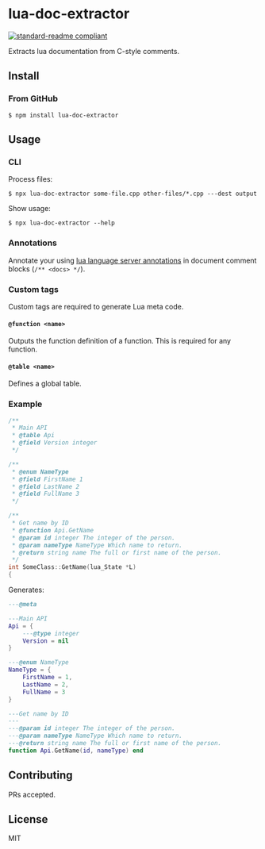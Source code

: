 # lua-doc-extractor

[![standard-readme compliant](https://img.shields.io/badge/readme%20style-standard-brightgreen.svg?style=flat-square)](https://github.com/RichardLitt/standard-readme)

Extracts lua documentation from C-style comments.

## Install

### From GitHub

```
$ npm install lua-doc-extractor
```

## Usage

### CLI

Process files:

```
$ npx lua-doc-extractor some-file.cpp other-files/*.cpp ---dest output
```

Show usage:

```
$ npx lua-doc-extractor --help
```

### Annotations

Annotate your using [lua language server annotations](https://luals.github.io/wiki/annotations/) in document comment blocks (`/** <docs> */`).

### Custom tags

Custom tags are required to generate Lua meta code.

#### `@function <name>`

Outputs the function definition of a function. This is required for any function.

#### `@table <name>`

Defines a global table.

### Example

```cpp
/**
 * Main API
 * @table Api
 * @field Version integer
 */

/**
 * @enum NameType
 * @field FirstName 1
 * @field LastName 2
 * @field FullName 3
 */

/**
 * Get name by ID
 * @function Api.GetName
 * @param id integer The integer of the person.
 * @param nameType NameType Which name to return.
 * @return string name The full or first name of the person.
 */
int SomeClass::GetName(lua_State *L)
{
```

Generates:

```lua
---@meta

---Main API
Api = {
	---@type integer
	Version = nil
}

---@enum NameType
NameType = {
	FirstName = 1,
	LastName = 2,
	FullName = 3
}

---Get name by ID
---
---@param id integer The integer of the person.
---@param nameType NameType Which name to return.
---@return string name The full or first name of the person.
function Api.GetName(id, nameType) end
```

## Contributing

PRs accepted.

## License

MIT
